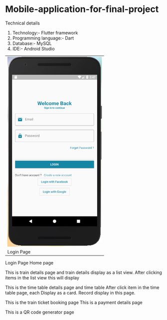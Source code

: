 # Mobile-application-for-final-project

Technical details

1. Technology:- Flutter framework
2. Programming language:- Dart
3. Database:- MySQL
4. IDE:- Android Studio


<table>
	<tr>
		<td><img src="FronentImages/loginpage.PNG"></td>
	</tr>
	<tr>
		<td>Login Page</td>
	</tr>
</table>



















	
Login Page	Home page	

	





















This is train details page and train details display as a list view.        After clicking items in the list view this will display





	




















This is the time table details page and time table                   After click item in the time table page, each Display as a card.                                                                           Record display in this page.

       
       
       
       
       
       	




















This is the train ticket booking page                                         This is a payment details page







	





















This is a QR code generator page
